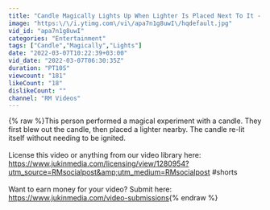 ```yaml
---
title: "Candle Magically Lights Up When Lighter Is Placed Next To It - 1280954"
image: "https:\/\/i.ytimg.com\/vi\/apa7n1g8uwI\/hqdefault.jpg"
vid_id: "apa7n1g8uwI"
categories: "Entertainment"
tags: ["Candle","Magically","Lights"]
date: "2022-03-07T10:22:39+03:00"
vid_date: "2022-03-07T06:30:35Z"
duration: "PT10S"
viewcount: "181"
likeCount: "18"
dislikeCount: ""
channel: "RM Videos"
---
```

{% raw %}This person performed a magical experiment with a candle. They first blew out the candle, then placed a lighter nearby. The candle re-lit itself without needing to be ignited.<br /><br />License this video or anything from our video library here: <a rel="nofollow" target="blank" href="https://www.jukinmedia.com/licensing/view/1280954?utm_source=RMsocialpost&amp;utm_medium=RMsocialpost">https://www.jukinmedia.com/licensing/view/1280954?utm_source=RMsocialpost&amp;utm_medium=RMsocialpost</a> #shorts<br /><br />Want to earn money for your video? Submit here: <a rel="nofollow" target="blank" href="https://www.jukinmedia.com/video-submissions">https://www.jukinmedia.com/video-submissions</a>{% endraw %}
